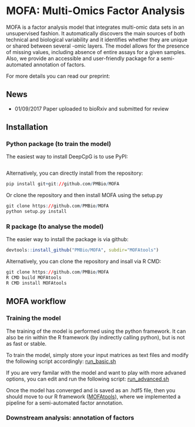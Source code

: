 # MOFA: Multi-Omics Factor Analysis

MOFA is a factor analysis model that integrates multi-omic data sets in an unsupervised fashion. It automatically discovers the main sources of both technical and biological variability and it identifies whether they are unique or shared between several -omic layers. The model allows for the presence of missing values, including absence of entire assays for a given samples. Also, we provide an accessible and user-friendly package for a semi-automated annotation of factors.

For more details you can read our preprint:


## News
- 01/09/2017 Paper uploaded to bioRxiv and submitted for review


## Installation

### Python package (to train the model)
The easiest way to install DeepCpG is to use PyPI:
```r
```
Alternatively, you can directly install from the repository:
```r
pip install git+git://github.com/PMBio/MOFA
```
Or clone the repository and then install MOFA using the setup.py

```r
git clone https://github.com/PMBio/MOFA
python setup.py install
```

### R package (to analyse the model)
The easier way to install the package is via github:
```r
devtools::install_github("PMBio/MOFA", subdir="MOFAtools")
```

Alternatively, you can clone the repository and insall via R CMD:
```r
git clone https://github.com/PMBio/MOFA
R CMD build MOFAtools
R CMD install MOFAtools
```

## MOFA workflow

### Training the model
The training of the model is performed using the python framework. It can also be rin within the R framework (by indirectly calling python), but is not as fast or stable.

To train the model, simply store your input matrices as text files and modify the following script accordingly:
[run_basic.sh](MOFA/run/run_basic.sh)

If you are very familar with the model and want to play with more advaned options, you can edit and run the following script:
[run_advanced.sh](MOFA/run/run_advanced.sh)

Once the model has converged and is saved as an .hdf5 file, then you should move to our R framework ([MOFAtools](MOFAtools)), where we implemented a pipeline for a semi-automated factor annotation.

### Downstream analysis: annotation of factors

